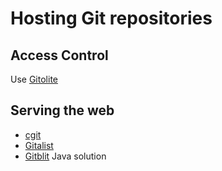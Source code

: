 # Hosting Git repositories #

## Access Control ##

Use [Gitolite](https://github.com/sitaramc/gitolite/)

## Serving the web ##

- [cgit](http://hjemli.net/git/cgit/)
- [Gitalist](http://www.gitalist.com/)
- [Gitblit](https://github.com/gitblit) Java solution
